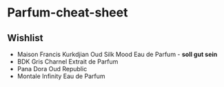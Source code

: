 # Parfum-cheat-sheet

## Wishlist
- Maison Francis Kurkdjian Oud Silk Mood Eau de Parfum - **soll gut sein**
- BDK Gris Charnel Extrait de Parfum
- Pana Dora Oud Republic
- Montale Infinity Eau de Parfum
